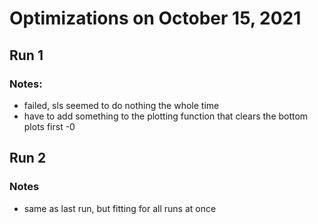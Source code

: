 # Optimizations on October 15, 2021

## Run 1

### Notes: 
- failed, sls seemed to do nothing the whole time
- have to add something to the plotting function that clears the bottom plots first
-0

## Run 2

### Notes
- same as last run, but fitting for all runs at once
